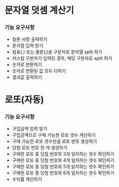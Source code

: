 # 문자열 덧셈 계산기

### 기능 요구사항
* 질문 사항 출력하기
* 문자열 입력 받기
* 쉼표(,) 또는 콜론(;)을 구분자로 문자열 split 하기
* 커스텀 구분자가 입력된 경우, 해당 구분자로 split 하기
* 숫자로 변환하기
* 숫자로 변환된 값 모두 더하기
* 결과값 출력하기



# 로또(자동)

### 기능 요구사항
* 구입금액 입력 받기
* 구입금액으로 구매 가능한 로또 갯수 계산하기
* 구매 가능한 로또 갯수만큼 로또 번호 생성하기 
* 당첨 로또 번호 한 개 생성하기
* 구매한 로또 중 당첨 번호와 3개 일치하는 갯수 확인하기
* 구매한 로또 중 당첨 번호와 4개 일치하는 갯수 확인하기
* 구매한 로또 중 당첨 번호와 5개 일치하는 갯수 확인하기
* 구매한 로또 중 당첨 번호와 6개 일치하는 갯수 확인하기
* 수익률 계산하기
 